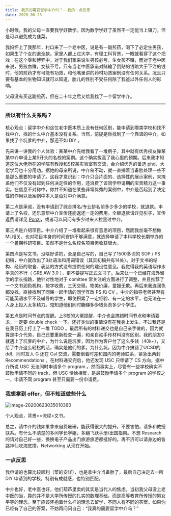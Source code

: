 ```yaml
---
title: 我真的需要留学中介吗？- 我的一点反思
date: 2020-06-23
---
```


小时候，我的父母一直要我学好数学。因为数学学好了虽然不一定能当上镰刀，但是可以避免成为韭菜。

我妈怀上了我那年，村口来了一个老中医，说是有一副煎药，喝下了必定生男孩，如果生了个女的退全款。家里人都上过大学，有理工科背景，一眼就看穿了这个把戏：在这个零和博弈中，对于我们家来说生男孩必亏，生女孩不赚，而对于老中医来说，男孩血赚，女孩不亏。只有当老中医承诺对赌输了倒贴的钱略大于下注的钱时，他的煎药才有可能有功效，和他嘴里讲的药材功效案例没有任何关系。况且只要有基本的生物知识就可以知道，胎儿的性别不受任何除了我爸以外任何人的影响。

父母没有买这副煎药，但在二十年之后又给我找了一个留学中介。

---

### 所以有什么关系吗？

核心观点：留学中介和这位老中医本质上没有任何区别，能申请到哪类学校和找不找中介、找的什么中介基本没有关系。当然，前提是你找到了一个靠谱的中介，如果找了个坑爹的中介，那还不如 DIY 。

先来讲一讲我的个人体验：某某中介先给我看了一堆例子，其中就有优秀校友靠某某中介申请上某S开头的名校的案例。这个确实拔高了我心里的预期。后来我才知道这位大佬所在的学院有教授和S校某实验室有交流，会介绍优秀的备选 phd，大佬学习也十分用功。据她的母亲所说，中介催不动，就一直搁着当备胎处理一些不是那么重要的申请了。这我才意识到：中介只会片面的、选择性的展示案例，来掩盖他们不仅没有起到任何决定性的作用，还浪费了该同学申请期的宝贵精力这一事实。在信息不对称中，你并不知道在某些非常优秀的案例中，中介是否起到了决定性的作用以及案例中本人是否对中介满意。

第二点是承诺，没有申请到了综合排名/专业排名前多少多少的学校，就退款。申请上了名校，还乐意帮中介宣传还能返还一定的费用。全额退款请详见引子，宣传返费请详见 [Ponzi](https://en.wikipedia.org/wiki/Charles_Ponzi)，或者可以问问有多少过来人拉黑过中介。

第三点是介绍项目。中介介绍了一堆看起来很有意思的项目，然而我丝毫不想做ML相关，也对项目本身的时间安排不够满意，就选择申请了本科学校长期举办的一个暑期科研项目。虽然不是什么名校名项目但收获很大。

第四点是写文书。没啥好讲的，全是自己写的，自己写了1500多词的 SOP / PS 初稿，中介就改出了3处语法和用词错误（其实初稿共有14处）。对于文书的结构、经历的取舍、表达的方式没有提供任何的建设性意见。我觉得我的英语写作水平真的不行（ GRE AW 3.0 ），更不要提写正式文书了。后来让一个已经在海外留学的学长指路，他针对性地对于 comittee 常关注的方面进行了调整，并且推荐了一个文书润色机构，按字收费，三天交稿，物美价廉，童嫂无欺。再后来我连润色都没找，直接找到了同届一起申请的同学互改 PS 和 CV 。中介的指导老师甚至有可能英语水平不及辅导的学生，即使积累了一定经验、有一定的水平，也无法在一人身上投入太多精力。鬼知道他们同时~~能赚多少钱~~负责多少个学生。

第五点是时间节点的提醒。上S校的大佬提醒，中介也会搞错时间节点和申请要求，一定要 double check 一下。还好类似的事情没有在我身上发生，不过我还是在我日历上打上了一堆 TODO 。最后所有的材料递交也是自己亲手做的，因为就算是中介代劳，自己还要重新检查一遍，和亲自动手传材料没有区别。我的朋友G就遇上了坑爹的中介，为什么说是坑爹，因为作为客户付了这么多钱（40k+），又给了中介这么轻松的活，确实是他们的爹。为什么坑，因为中介搞错了UCSD的ddl，同时友人 G 还在 Cal 交流，需要倒着时差和国内的老师联系，紧急出两封 Recommendations 。在材料递交完后，他还发现 USC 只申请了 CS 方向，据中介所说 USC 无法同时申请多个 program 。然而事实上，尽管有一些学校确实不鼓励申请不同的 track，但 USC 恰恰相反，是最鼓励申请多个 program 的学校之一，申请不同 program 甚至只需要一份申请费。

### 我想拿到 offer，但不知道做些什么

![image-20200623035010360](https://i.loli.net/2020/06/23/VJnoW7iIYhmaOgM.png)

个人观点，背景>>流程>文书。

总之，请中介的钱如果拿来自费暑研，能获得很大的提升。不要害怕，请多和教授联系。有什么不清楚的多问学长学姐，多翻飞跃手册/出国指南。不想 Research 的请对自己好一些，换换电子产品出门旅游旅游都挺好的。再不济可以请身边的各路神仙吃海底捞，Networking 从现在开始。

### 一点反思

我申请的也算比较顺利（菜的安详），也是拿中介当备胎了，最后自己决定去一所 DIY 申请到的学校，特别有成就感，也特别匹配。

中介也好，老中医也好，他们葫芦里卖的其实是当代人的焦虑。当初我父母没上老中医的当，靠的并不是大学所传授的扎实的数理基础，而是高等教育所传授的男女平等的理念。至于应该怀抱着什么样的理念去留学，不同人有不同的答案。如果你已经有了自己的答案，不妨再问问自己：“我真的需要留学中介吗？”
